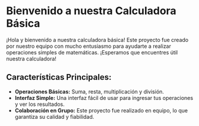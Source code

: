 # Bienvenido a nuestra Calculadora Básica

¡Hola y bienvenido a nuestra calculadora básica! Este proyecto fue creado por nuestro equipo con mucho entusiasmo para ayudarte a realizar operaciones simples de matemáticas. ¡Esperamos que encuentres útil nuestra calculadora!

## Características Principales:

- **Operaciones Básicas:** Suma, resta, multiplicación y división.
- **Interfaz Simple:** Una interfaz fácil de usar para ingresar tus operaciones y ver los resultados.
- **Colaboración en Grupo:** Este proyecto fue realizado en equipo, lo que garantiza su calidad y fiabilidad.
